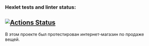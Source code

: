 ### Hexlet tests and linter status:
[![Actions Status](https://github.com/BaTHb1u/qa-engineer-project-84/actions/workflows/hexlet-check.yml/badge.svg)](https://github.com/BaTHb1u/qa-engineer-project-84/actions)
---
В этом проекте был протестирован интернет-магазин по продаже вещей.
